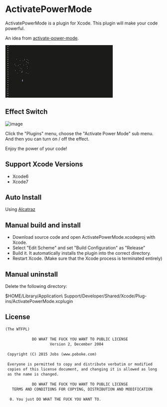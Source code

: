 
# ActivatePowerMode
  ActivatePowerMode is a plugin for Xcode. This plugin will make your code powerful.

  An idea from [activate-power-mode](https://github.com/JoelBesada/activate-power-mode).

  ![image](https://github.com/anmac/ActivatePowerMode/raw/master/Screenshots/BigGif.gif)

## Effect Switch

  ![image](https://github.com/poboke/ActivatePowerMode/raw/master/Screenshots/switch.png)

  Click the "Plugins" menu, choose the "Activate Power Mode" sub menu.
  And then you can turn on / off the effect.

  Enjoy the power of your code!

## Support Xcode Versions
  - Xcode6
  - Xcode7

## Auto Install
  Using [Alcatraz](https://github.com/alcatraz/Alcatraz)

## Manual build and install
  - Download source code and open ActivatePowerMode.xcodeproj with Xcode.
  - Select "Edit Scheme" and set "Build Configuration" as "Release"
  - Build it. It automatically installs the plugin into the correct directory.
  - Restart Xcode. (Make sure that the Xcode process is terminated entirely)

## Manual uninstall 
  Delete the following directory:

  $HOME/Library/Application\ Support/Developer/Shared/Xcode/Plug-ins/ActivatePowerMode.xcplugin

## License
	(The WTFPL)
	
	            DO WHAT THE FUCK YOU WANT TO PUBLIC LICENSE
	                    Version 2, December 2004
	
	 Copyright (C) 2015 Jobs (www.poboke.com)
	
	 Everyone is permitted to copy and distribute verbatim or modified
	 copies of this license document, and changing it is allowed as long
	 as the name is changed.
	
	            DO WHAT THE FUCK YOU WANT TO PUBLIC LICENSE
	   TERMS AND CONDITIONS FOR COPYING, DISTRIBUTION AND MODIFICATION
	
	  0. You just DO WHAT THE FUCK YOU WANT TO.

